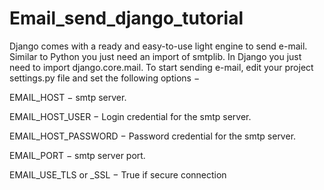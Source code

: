 # Email_send_django_tutorial

Django comes with a ready and easy-to-use light engine to send e-mail. Similar to Python you just need an import of smtplib. In Django you just need to import django.core.mail. To start sending e-mail, edit your project settings.py file and set the following options −

EMAIL_HOST − smtp server.

EMAIL_HOST_USER − Login credential for the smtp server.

EMAIL_HOST_PASSWORD − Password credential for the smtp server.

EMAIL_PORT − smtp server port.

EMAIL_USE_TLS or _SSL − True if secure connection


